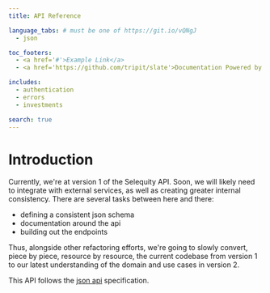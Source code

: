 ```yaml
---
title: API Reference

language_tabs: # must be one of https://git.io/vQNgJ
  - json

toc_footers:
  - <a href='#'>Example Link</a>
  - <a href='https://github.com/tripit/slate'>Documentation Powered by Slate</a>

includes:
  - authentication
  - errors
  - investments

search: true
---
```


# Introduction
Currently, we're at version 1 of the Selequity API. Soon, we will likely
need to integrate with external services, as well as creating greater
internal consistency. There are several tasks between here and there:

  * defining a consistent json schema
  * documentation around the api
  * building out the endpoints

Thus, alongside other refactoring efforts, we're going to slowly
convert, piece by piece, resource by resource, the current codebase from
version 1 to our latest understanding of the domain and use cases in
version 2.

This API follows the [json api](http://jsonapi.org/) specification.
